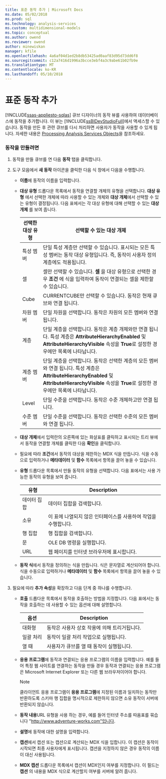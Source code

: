 ```yaml
---
title: 표준 동작 추가 | Microsoft Docs
ms.date: 05/02/2018
ms.prod: sql
ms.technology: analysis-services
ms.custom: multidimensional-models
ms.topic: conceptual
ms.author: owend
ms.reviewer: owend
author: minewiskan
manager: kfile
ms.openlocfilehash: 4a6af04d1ed2b8db53425ad0aaf83d95d73dd6f8
ms.sourcegitcommit: c12a7416d1996a3bcce3ebf4a3c9abe61b02fb9e
ms.translationtype: MT
ms.contentlocale: ko-KR
ms.lasthandoff: 05/10/2018
---
```

# <a name="add-a-standard-action"></a>표준 동작 추가
[!INCLUDE[ssas-appliesto-sqlas](../../includes/ssas-appliesto-sqlas.md)]
  큐브 디자이너의 동작 뷰를 사용하여 데이터베이스에 동작을 추가합니다. 이 뷰는 [!INCLUDE[ssBIDevStudioFull](../../includes/ssbidevstudiofull-md.md)]에서 액세스할 수 있습니다. 동작을 만든 후 관련 큐브를 다시 처리하면 사용자가 동작을 사용할 수 있게 됩니다. 자세한 내용은 [Processing Analysis Services Objects](../../analysis-services/multidimensional-models/processing-analysis-services-objects.md)을 참조하세요.  
  
### <a name="to-create-an-action"></a>동작을 만들려면  
  
1.  동작을 만들 큐브를 연 다음 **동작** 탭을 클릭합니다.  
  
2.  도구 모음에서 **새 동작** 아이콘을 클릭한 다음 식 창에서 다음을 수행합니다.  
  
    -   **이름**에 동작의 이름을 입력합니다.  
  
    -   **대상 유형** 드롭다운 목록에서 동작을 연결할 개체의 유형을 선택합니다. **대상 유형** 에서 선택한 개체에 따라 사용할 수 있는 개체와 **대상 개체**에서 선택할 수 있는 유형이 결정됩니다. 다음 표에서는 각 대상 유형에 대해 선택할 수 있는 **대상 개체** 를 보여 줍니다.  
  
        |선택한 대상 유형|선택할 수 있는 대상 개체|  
        |---------------------------------------------|---------------------------------------------------|  
        |특성 멤버|단일 특성 계층만 선택할 수 있습니다. 표시되는 모든 특성 멤버는 동작 대상 유형입니다. 즉, 동작이 사용자 정의 계층에도 적용됩니다.|  
        |셀|셀만 선택할 수 있습니다. **셀** 을 대상 유형으로 선택한 경우 **조건** 에 식을 입력하여 동작이 연결되는 셀을 제한할 수 있습니다.|  
        |Cube|CURRENTCUBE만 선택할 수 있습니다. 동작은 현재 큐브와 연결 됩니다.|  
        |차원 멤버|단일 차원을 선택합니다. 동작은 차원의 모든 멤버와 연결 됩니다.|  
        |계층|단일 계층을 선택합니다. 동작은 계층 개체와만 연결 됩니다. 특성 계층은 **AttributeHierarchyEnabled** 및 **AttributeHierarchyVisible** 속성을 **True**로 설정한 경우에만 목록에 나타납니다.|  
        |계층 멤버|단일 계층을 선택합니다. 동작은 선택한 계층의 모든 멤버와 연결 됩니다. 특성 계층은 **AttributeHierarchyEnabled** 및 **AttributeHierarchyVisible** 속성을 **True**로 설정한 경우에만 목록에 나타납니다.|  
        |Level|단일 수준을 선택합니다. 동작은 수준 개체하고만 연결 됩니다.|  
        |수준 멤버|단일 수준을 선택합니다. 동작은 선택한 수준의 모든 멤버와 연결 됩니다.|  
  
    -   **대상 개체**에서 입력란의 오른쪽에 있는 화살표를 클릭하고 표시되는 트리 뷰에서 동작을 연결할 개체를 클릭한 다음 **확인**을 클릭합니다.  
  
    -   필요에 따라 **조건**에서 동작의 대상을 제한하는 MDX 식을 만듭니다. 식을 수동으로 입력하거나 **메타데이터** 및 **함수** 목록에서 항목을 끌어 놓을 수 있습니다.  
  
    -   **유형** 드롭다운 목록에서 만들 동작의 유형을 선택합니다. 다음 표에서는 사용 가능한 동작의 유형을 보여 줍니다.  
  
        |유형|Description|  
        |----------|-----------------|  
        |데이터 집합|데이터 집합을 검색합니다.|  
        |소유|이 표에 나열되지 않은 인터페이스를 사용하여 작업을 수행합니다.|  
        |행 집합|행 집합을 검색합니다.|  
        |문|OLE DB 명령을 실행합니다.|  
        |URL|웹 페이지를 인터넷 브라우저에 표시합니다.|  
  
    -   **동작 식**에서 동작을 정의하는 식을 만듭니다. 식은 문자열로 계산되어야 합니다. 식을 수동으로 입력하거나 **메타데이터** 및 **함수** 목록에서 항목을 끌어 놓을 수 있습니다.  
  
3.  필요에 따라 **추가 속성**을 확장하고 다음 단계 중 하나를 수행합니다.  
  
    -   **호출** 드롭다운 목록에서 동작을 호출하는 방법을 지정합니다. 다음 표에서는 동작을 호출하는 데 사용할 수 있는 옵션에 대해 설명합니다.  
  
        |옵션|Description|  
        |------------|-----------------|  
        |대화형|동작은 사용자 상호 작용에 의해 트리거됩니다.|  
        |일괄 처리|동작이 일괄 처리 작업으로 실행됩니다.|  
        |열 때|사용자가 큐브를 열 때 동작이 실행됩니다.|  
  
    -   **응용 프로그램**에 동작과 연결되는 응용 프로그램의 이름을 입력합니다. 예를 들어 특정 웹 사이트를 연결하는 동작을 만들 경우 동작과 연결되는 응용 프로그램은 Microsoft Internet Explorer 또는 다른 웹 브라우저이어야 합니다.  
  
        > [!NOTE]  
        >  클라이언트 응용 프로그램이 **응용 프로그램**에 지정된 이름과 일치하는 동작만 반환하도록 스키마 행 집합을 명시적으로 제한하지 않으면 소유 동작이 서버에 반환되지 않습니다.  
  
    -   **동작 내용**URL 유형을 사용 하는 경우, 예를 들어 인터넷 주소를 따옴표를 묶습니다 "http://www.adventure-works.com"입니다.  
  
    -   **설명**에 동작에 대한 설명을 입력합니다.  
  
    -   **캡션**에서 캡션 또는 캡션으로 계산되는 MDX 식을 입합니다. 이 캡션은 동작이 시작되면 최종 사용자에게 표시됩니다. 캡션을 지정하지 않은 경우 동작의 이름이 대신 사용됩니다.  
  
    -   **MDX 캡션** 드롭다운 목록에서 캡션이 MDX인지 여부를 지정합니다. 이 필드는 **캡션** 의 내용을 MDX 식으로 계산할지 여부를 서버에 알려 줍니다.  
  
  
